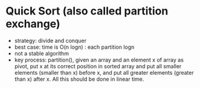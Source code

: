 # Quick Sort (also called partition exchange)

- strategy: divide and conquer
- best case: time is O(n logn) : each partition logn
- not a stable algorithm
- key process: partition(), given an array and an element x of array as pivot, put x at its correct position in sorted array and put all smaller elements (smaller than x) before x, and put all greater elements (greater than x) after x. All this should be done in linear time. 
